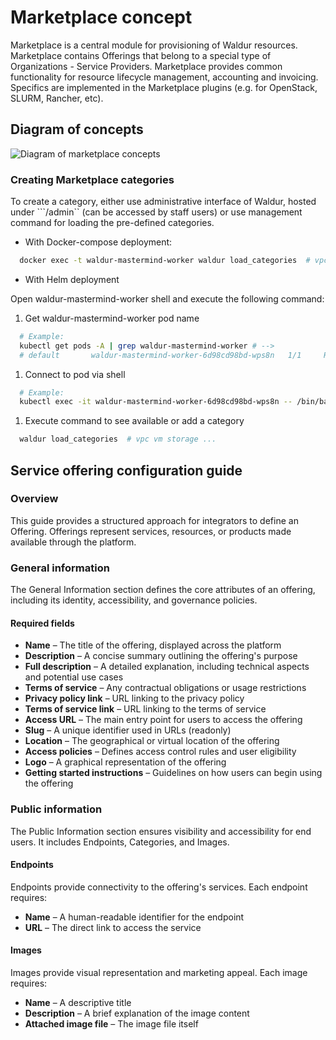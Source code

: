 # Marketplace concept

Marketplace is a central module for provisioning of Waldur resources. Marketplace contains Offerings that
belong to a special type of Organizations - Service Providers. Marketplace provides common functionality
for resource lifecycle management, accounting and invoicing. Specifics are implemented in the Marketplace plugins
(e.g. for OpenStack, SLURM, Rancher, etc).

## Diagram of concepts

![Diagram of marketplace concepts](img/marketplace-structure.png)

### Creating Marketplace categories

To create a category, either use administrative interface of Waldur, hosted under ```/admin`` (can be accessed by staff users)
or use management command for loading the pre-defined categories.

- With Docker-compose deployment:

```bash
  docker exec -t waldur-mastermind-worker waldur load_categories  # vpc vm storage ...
```

- With Helm deployment

Open waldur-mastermind-worker shell and execute the following command:

1. Get waldur-mastermind-worker pod name

```bash
  # Example:
  kubectl get pods -A | grep waldur-mastermind-worker # -->
  # default       waldur-mastermind-worker-6d98cd98bd-wps8n   1/1     Running     0          9m9s
```

1. Connect to pod via shell

```bash
  # Example:
  kubectl exec -it waldur-mastermind-worker-6d98cd98bd-wps8n -- /bin/bash
```

1. Execute command to see available or add a category

```bash
  waldur load_categories  # vpc vm storage ...
```

## Service offering configuration guide

### Overview

This guide provides a structured approach for integrators to define an Offering. Offerings represent services, resources, or products made available through the platform.

### General information

The General Information section defines the core attributes of an offering, including its identity, accessibility, and governance policies.

#### Required fields

- **Name** – The title of the offering, displayed across the platform
- **Description** – A concise summary outlining the offering's purpose
- **Full description** – A detailed explanation, including technical aspects and potential use cases
- **Terms of service** – Any contractual obligations or usage restrictions
- **Privacy policy link** – URL linking to the privacy policy
- **Terms of service link** – URL linking to the terms of service
- **Access URL** – The main entry point for users to access the offering
- **Slug** – A unique identifier used in URLs (readonly)
- **Location** – The geographical or virtual location of the offering
- **Access policies** – Defines access control rules and user eligibility
- **Logo** – A graphical representation of the offering
- **Getting started instructions** – Guidelines on how users can begin using the offering

### Public information

The Public Information section ensures visibility and accessibility for end users. It includes Endpoints, Categories, and Images.

#### Endpoints

Endpoints provide connectivity to the offering's services. Each endpoint requires:

- **Name** – A human-readable identifier for the endpoint
- **URL** – The direct link to access the service

#### Images

Images provide visual representation and marketing appeal. Each image requires:

- **Name** – A descriptive title
- **Description** – A brief explanation of the image content
- **Attached image file** – The image file itself
